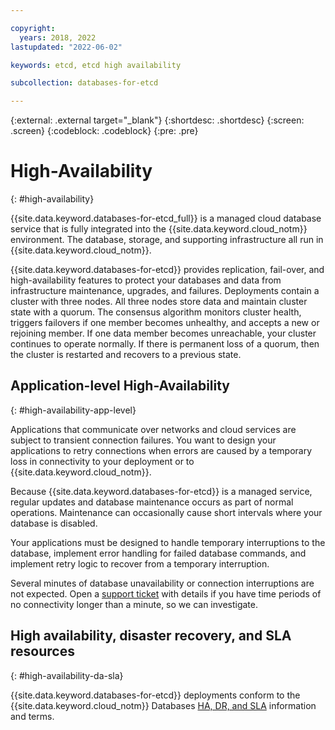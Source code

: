 ```yaml
---

copyright:
  years: 2018, 2022
lastupdated: "2022-06-02"

keywords: etcd, etcd high availability

subcollection: databases-for-etcd

---
```


{:external: .external target="_blank"}
{:shortdesc: .shortdesc}
{:screen: .screen}
{:codeblock: .codeblock}
{:pre: .pre}

# High-Availability
{: #high-availability}

{{site.data.keyword.databases-for-etcd_full}} is a managed cloud database service that is fully integrated into the {{site.data.keyword.cloud_notm}} environment. The database, storage, and supporting infrastructure all run in {{site.data.keyword.cloud_notm}}.

{{site.data.keyword.databases-for-etcd}} provides replication, fail-over, and high-availability features to protect your databases and data from infrastructure maintenance, upgrades, and failures. Deployments contain a cluster with three nodes. All three nodes store data and maintain cluster state with a quorum. The consensus algorithm monitors cluster health, triggers failovers if one member becomes unhealthy, and accepts a new or rejoining member. If one data member becomes unreachable, your cluster continues to operate normally. If there is permanent loss of a quorum, then the cluster is restarted and recovers to a previous state. 

## Application-level High-Availability
{: #high-availability-app-level}

Applications that communicate over networks and cloud services are subject to transient connection failures. You want to design your applications to retry connections when errors are caused by a temporary loss in connectivity to your deployment or to {{site.data.keyword.cloud_notm}}.

Because {{site.data.keyword.databases-for-etcd}} is a managed service, regular updates and database maintenance occurs as part of normal operations. Maintenance can occasionally cause short intervals where your database is disabled.

Your applications must be designed to handle temporary interruptions to the database, implement error handling for failed database commands, and implement retry logic to recover from a temporary interruption.

Several minutes of database unavailability or connection interruptions are not expected. Open a [support ticket](https://cloud.ibm.com/unifiedsupport/cases/add) with details if you have time periods of no connectivity longer than a minute, so we can investigate.

## High availability, disaster recovery, and SLA resources
{: #high-availability-da-sla}

{{site.data.keyword.databases-for-etcd}} deployments conform to the {{site.data.keyword.cloud_notm}} Databases [HA, DR, and SLA](/docs/cloud-databases?topic=cloud-databases-ha-dr) information and terms.


